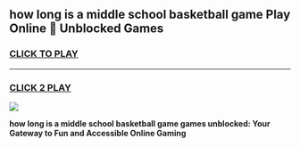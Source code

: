 
## how long is a middle school basketball game Play Online 👋 Unblocked Games
<h3>
<a href="https://news.freeplayer.one?title=how_long_is_a_middle_school_basketball_game&ref=17GH">CLICK TO PLAY</a></h3>
<hr>

<h3>
<a href="https://news.freeplayer.one?title=how_long_is_a_middle_school_basketball_game&ref=17GH">CLICK 2 PLAY</a>
  
</h3>

<a href="https://news.freeplayer.one?title=how_long_is_a_middle_school_basketball_game&ref=17GH/"><img src="https://clearcache.store/games.png"></a>


**how long is a middle school basketball game games unblocked: Your Gateway to Fun and Accessible Online Gaming**
